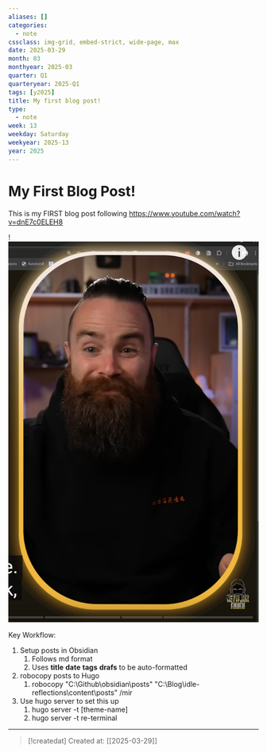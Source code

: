 ```yaml
---
aliases: []
categories: 
  - note
cssclass: img-grid, embed-strict, wide-page, max
date: 2025-03-29
month: 03
monthyear: 2025-03
quarter: Q1
quarteryear: 2025-Q1
tags: [y2025]
title: My first blog post!
type: 
  - note
week: 13
weekday: Saturday
weekyear: 2025-13
year: 2025
---
```


# My First Blog Post!

This is my FIRST blog post following 
https://www.youtube.com/watch?v=dnE7c0ELEH8

!![Image Description](/images/img-My%20first%20blog%20post!-20250329-1.png)

Key Workflow:
1. Setup posts in Obsidian
	1. Follows md format
	2. Uses **title** **date** **tags** **drafs** to be auto-formatted
2. robocopy posts to Hugo
	1. robocopy "C:\Github\obsidian\posts" "C:\Blog\idle-reflections\content\posts" /mir
3. Use hugo server to set this up
	1. hugo server -t [theme-name]
	2. hugo server -t re-terminal


---
> [!createdat] Created at: [[2025-03-29]]